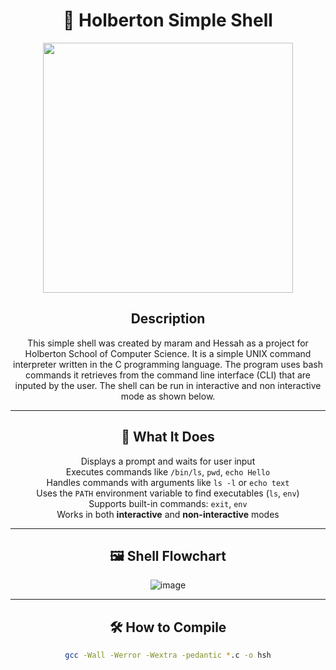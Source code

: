 <div align="center">

# 🐚 Holberton Simple Shell


  <img src="https://media4.giphy.com/media/v1.Y2lkPTc5MGI3NjExenJlN24wYTVxMHM3ZnVyem9zeGJoOW1xcW8zMGxpeGpscWZybjJmNyZlcD12MV9pbnRlcm5hbF9naWZfYnlfaWQmY3Q9Zw/13HgwGsXF0aiGY/giphy.gif" width="400">


## Description

This simple shell was created by maram and Hessah as a project for Holberton School of Computer Science. It is a simple UNIX command interpreter written in the C programming language. The program uses bash commands it retrieves from the command line interface (CLI) that are inputed by the user. The shell can be run in interactive and non interactive mode as shown below.


---


## 🧠 What It Does

Displays a prompt and waits for user input  
Executes commands like `/bin/ls`, `pwd`, `echo Hello`  
Handles commands with arguments like `ls -l` or `echo text`  
Uses the `PATH` environment variable to find executables (`ls`, `env`)  
Supports built-in commands: `exit`, `env`  
Works in both **interactive** and **non-interactive** modes


---

## 🖼️ Shell Flowchart

![image](https://github.com/user-attachments/assets/aefc5416-9cf8-4ad0-bf3a-470029c3bc33)

---

## 🛠️ How to Compile

```bash
gcc -Wall -Werror -Wextra -pedantic *.c -o hsh



